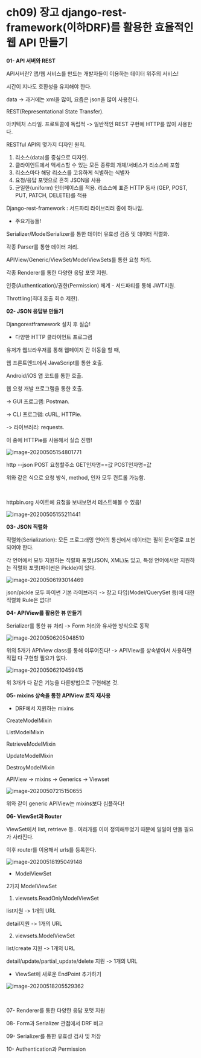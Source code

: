 # ch09) 장고 django-rest-framework(이하DRF)를 활용한 효율적인 웹 API 만들기
**01- API 서버와 REST**    

API서버란? 앱/웹 서비스를 만드는 개발자들이 이용하는 데이터 위주의 서비스!   

시간이 지나도 호환성을 유지해야 한다.   

data -> 과거에는 xml을 많이, 요즘은 json을 많이 사용한다.   

REST(Representational State Transfer).   

아키텍처 스타일. 프로토콜에 독립적 -> 일반적인 REST 구현에 HTTP를 많이 사용한다.   

RESTful API의 몇가지 디자인 원칙.   

1. 리소스(data)를 중심으로 디자인.
2. 클라이언트에서 액세스할 수 있는 모든 종류의 개체/서비스가 리소스에 포함
3. 리소스마다 해당 리소스를 고유하게 식별하는 식별자
4. 요청/응답 포맷으로 흔히 JSON을 사용
5. 균일한(uniform) 인터페이스를 적용. 리소스에 표준 HTTP 동사 (GEP, POST, PUT, PATCH, DELETE)를 적용

   

Django-rest-framework : 서드파티 라이브리러 중에 하나임.   

- 주요기능들!

Serializer/ModelSerializer를 통한 데이터 유효성 검증 및 데이터 직렬화.  

각종 Parser를 통한 데이터 처리.   

APIView/Generic/ViewSet/ModelViewSets를 통한 요청 처리.   

각종 Renderer를 통한 다양한 응답 포맷 지원.   

인증(Authentication)/권한(Permission) 체계 - 서드파티를 통해 JWT지원.   

Throttling(최대 호출 회수 제한).   

   

**02- JSON 응답뷰 만들기**   

Djangorestframework 설치 후 실습!   

* 다양한 HTTP 클라이언트 프로그램

유저가 웹브라우저를 통해 웹페이지 간 이동을 할 때,   

웹 프론트엔드에서 JavaScript를 통한 호출.   

Android/iOS 앱 코드를 통한 호출.   

웹 요청 개발 프로그램을 통한 호출.   

-> GUI 프로그램: Postman.   

-> CLI 프로그램: cURL, HTTPie.   

-> 라이브러리: requests.   

이 중에 HTTPie를 사용해서 실습 진행!    

![image-20200505154801771](../images/image-20200505154801771.png)

   

http --json POST 요청할주소 GET인자명==값 POST인자명=값   

위와 같은 식으로 요청 방식, method, 인자 모두 컨트롤 가능함.    

​    

httpbin.org 사이트에 요청을 보내보면서 테스트해볼 수 있음!   

![image-20200505155211441](../images/image-20200505155211441.png)

   

**03- JSON 직렬화**   

직렬화(Serialization): 모든 프로그래밍 언어의 통신에서 데이터는 필히 문자열로 표현되어야 한다.   

각 언어에서 모두 지원하는 직렬화 포맷(JSON, XML)도 있고, 특정 언어에서만 지원하는 직렬화 포맷(파이썬은 Pickle)이 있다.   

![image-20200506193014469](../images/image-20200506193014469.png)

json/pickle 모두 파이썬 기본 라이브러리 -> 장고 타입(Model/QuerySet 등)에 대한 직렬화 Rule은 없다!   

   

**04- APIView를 활용한 뷰 만들기**   

Serializer를 통한 뷰 처리 -> Form 처리와 유사한 방식으로 동작   

![image-20200506205048510](../images/image-20200506205048510.png)

위의 5개가 APIView class를 통해 이루어진다! -> APIVIew를 상속받아서 사용하면 직접 다 구현할 필요가 없다.    

   

![image-20200506210459415](../images/image-20200506210459415.png)

위 3개가 다 같은 기능을 다른방법으로 구현해본 것.   

   

**05- mixins 상속을 통한 APIView 로직 재사용**  

* DRF에서 지원하는 mixins

CreateModelMixin   

ListModelMixin   

RetrieveModelMixin   

UpdateModelMixin   

DestroyModelMixin   

   

APIView -> mixins -> Generics -> Viewset

![image-20200507215150655](../images/image-20200507215150655.png)

위와 같이 generic APIView는 mixins보다 심플하다!   

  

**06- ViewSet과 Router**    

ViewSet에서 list, retrieve 등.. 여러개를 이미 정의해두었기 때문에 일일이 만들 필요가 사라진다.   

이후 router를 이용해서 urls를 등록한다.   

![image-20200518195049148](../images/image-20200518195049148.png)

   

* ModelViewSet

2가지 ModelViewSet   

1. viewsets.ReadOnlyModelViewSet

list지원 -> 1개의 URL   

detail지원 -> 1개의 URL   

2. viewsets.ModelViewSet

list/create 지원 -> 1개의 URL   

detail/update/partial_update/delete 지원 -> 1개의 URL   

   

* ViewSet에 새로운 EndPoint 추가하기

![image-20200518205529362](../images/image-20200518205529362.png)

   

​    

07- Renderer를 통한 다양한 응답 포맷 지원

08- Form과 Serializer 관점에서 DRF 비교

09- Serializer를 통한 유효성 검사 및 저장

10- Authentication과 Permission